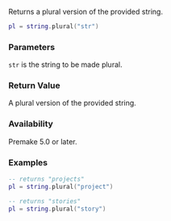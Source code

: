 Returns a plural version of the provided string.

```lua
pl = string.plural("str")
```

### Parameters ###

`str` is the string to be made plural.


### Return Value ###

A plural version of the provided string.


### Availability ###

Premake 5.0 or later.


### Examples ###

```lua
-- returns "projects"
pl = string.plural("project")

-- returns "stories"
pl = string.plural("story")
```
